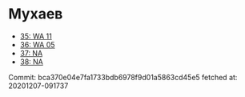 # Мухаев
- [35: WA 11](35.md)
- [36: WA 05](36.md)
- [37: NA](37.md)
- [38: NA](38.md)

Commit: bca370e04e7fa1733bdb6978f9d01a5863cd45e5
 fetched at: 20201207-091737
